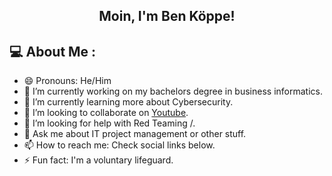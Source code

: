 <h2 align="center"> Moin, I'm Ben Köppe!</h1>

## 💻 About Me :
- 😄 Pronouns: He/Him
- 🔭 I’m currently working on my bachelors degree in business informatics.
- 🌱 I’m currently learning more about Cybersecurity.
- 👯 I’m looking to collaborate on [Youtube](https://youtube.com/hellocodepur).
- 🤔 I’m looking for help with Red Teaming /.
- 💬 Ask me about IT project management or other stuff.
- 📫 How to reach me: Check social links below.
- ⚡ Fun fact: I'm a voluntary lifeguard.
